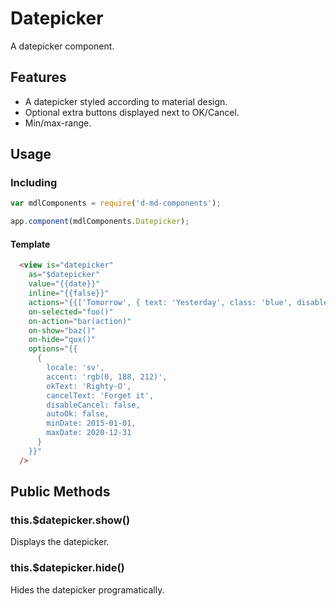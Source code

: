 # Datepicker
A datepicker component.

Features
--------
- A datepicker styled according to material design.
- Optional extra buttons displayed next to OK/Cancel.
- Min/max-range.


Usage
-----
### Including
```javascript
var mdlComponents = require('d-md-components');

app.component(mdlComponents.Datepicker);
```

#### Template
```html  
  <view is="datepicker" 
    as="$datepicker" 
    value="{{date}}" 
    inline="{{false}}" 
    actions="{{['Tomorrow', { text: 'Yesterday', class: 'blue', disableDismiss: true }]}}" 
    on-selected="foo()"
    on-action="bar(action)"
    on-show="baz()"
    on-hide="qux()" 
    options="{{
      {
        locale: 'sv',
        accent: 'rgb(0, 188, 212)',
        okText: 'Righty-O',
        cancelText: 'Forget it',
        disableCancel: false,
        autoOk: false,
        minDate: 2015-01-01,
        maxDate: 2020-12-31
      }
    }}" 
  />
```

## Public Methods

### this.$datepicker.show()

Displays the datepicker.

### this.$datepicker.hide()

Hides the datepicker programatically.
